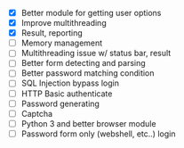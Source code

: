 - [x] Better module for getting user options
- [x] Improve multithreading
- [x] Result, reporting
- [ ] Memory management
- [ ] Multithreading issue w/ status bar, result
- [ ] Better form detecting and parsing
- [ ] Better password matching condition
- [ ] SQL Injection bypass login
- [ ] HTTP Basic authenticate
- [ ] Password generating
- [ ] Captcha
- [ ] Python 3 and better browser module
- [ ] Password form only (webshell, etc..) login